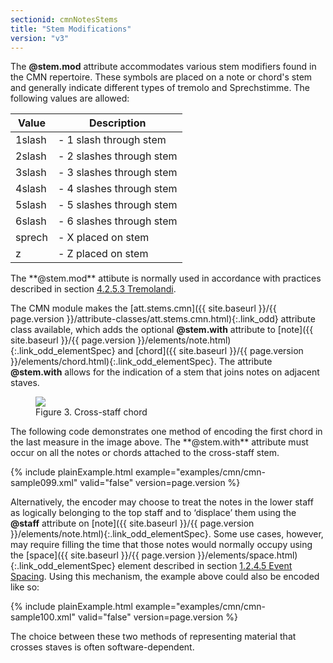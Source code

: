 ```yaml
---
sectionid: cmnNotesStems
title: "Stem Modifications"
version: "v3"
---
```




The **@stem.mod** attribute accommodates various stem modifiers found in the CMN
repertoire. These symbols are placed on a note or chord's stem and generally indicate
different types of tremolo and Sprechstimme. The following values are
allowed:

<table class="table table-striped">
   <thead>
      <tr>
         <th>Value</th>
         <th>Description</th>
      </tr>
   </thead>
   <tbody>
      <tr>
         <td>1slash</td>
         <td> - 1 slash through stem</td>
      </tr>
      <tr>
         <td>2slash</td>
         <td> - 2 slashes through stem</td>
      </tr>
      <tr>
         <td>3slash</td>
         <td> - 3 slashes through stem</td>
      </tr>
      <tr>
         <td>4slash</td>
         <td> - 4 slashes through stem</td>
      </tr>
      <tr>
         <td>5slash</td>
         <td> - 5 slashes through stem</td>
      </tr>
      <tr>
         <td>6slash</td>
         <td> - 6 slashes through stem</td>
      </tr>
      <tr>
         <td>sprech</td>
         <td> - X placed on stem</td>
      </tr>
      <tr>
         <td>z</td>
         <td> - Z placed on stem</td>
      </tr>
   </tbody>
</table>
The **@stem.mod** attibute is normally used in accordance with practices
described in section <a class="link_ptr" title="Tremolandi" href="{{ site.baseurl }}/{{ page.version }}/guidelines/cmn.html#cmnTrem">4.2.5.3 Tremolandi</a>.



The CMN module makes the [att.stems.cmn]({{ site.baseurl }}/{{ page.version }}/attribute-classes/att.stems.cmn.html){:.link_odd} attribute class
available, which adds the optional **@stem.with** attribute to [note]({{ site.baseurl }}/{{ page.version }}/elements/note.html){:.link_odd_elementSpec} and [chord]({{ site.baseurl }}/{{ page.version }}/elements/chord.html){:.link_odd_elementSpec}. The attribute **@stem.with** allows
for the indication of a stem that joins notes on adjacent staves.


<figure class="figure"><img src="{{ site.baseurl }}/Images/modules/cmn/xchord-300.png" class="img-responsive"><figcaption class="figure-caption">Figure 3. Cross-staff chord</figcaption>
</figure>
The following code demonstrates one method of encoding the first chord in the last
measure in the image above. The **@stem.with** attribute must occur on all the
notes or chords attached to the cross-staff stem.

{% include plainExample.html example="examples/cmn/cmn-sample099.xml" valid="false" version=page.version %}

Alternatively, the encoder may choose to treat the notes in the lower staff as
logically belonging to the top staff and to ‘displace’ them using the
**@staff** attribute on [note]({{ site.baseurl }}/{{ page.version }}/elements/note.html){:.link_odd_elementSpec}. Some use cases, however, may
require filling the time that those notes would normally occupy using the [space]({{ site.baseurl }}/{{ page.version }}/elements/space.html){:.link_odd_elementSpec} element described in section <a class="link_ptr" title="Event Spacing" href="{{ site.baseurl }}/{{ page.version }}/guidelines/shared.html#sharedNoteSpacing">1.2.4.5 Event Spacing</a>. Using this mechanism, the example above could also be encoded like so:

{% include plainExample.html example="examples/cmn/cmn-sample100.xml" valid="false" version=page.version %}


The choice between these two methods of representing material that crosses staves
is
often software-dependent.

